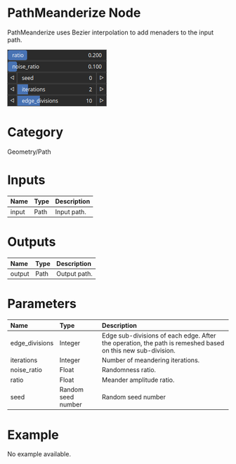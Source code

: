 
PathMeanderize Node
===================


PathMeanderize uses Bezier interpolation to add menaders to the input path.



![img](../../images/nodes/PathMeanderize_settings.png)


# Category


Geometry/Path
# Inputs

|Name|Type|Description|
| :--- | :--- | :--- |
|input|Path|Input path.|

# Outputs

|Name|Type|Description|
| :--- | :--- | :--- |
|output|Path|Output path.|

# Parameters

|Name|Type|Description|
| :--- | :--- | :--- |
|edge_divisions|Integer|Edge sub-divisions of each edge. After the operation, the path is remeshed based on this new sub-division.|
|iterations|Integer|Number of meandering iterations.|
|noise_ratio|Float|Randomness ratio.|
|ratio|Float|Meander amplitude ratio.|
|seed|Random seed number|Random seed number|

# Example


No example available.